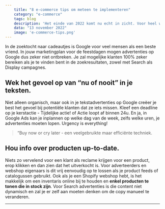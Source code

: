 ```yaml
---
    title: "8 e-commerce tips om meteen te implementeren"
    category: "e-commerce"
    tags: blog
    description: 'Het einde van 2022 komt nu echt in zicht. Voor heel wat webshopeigenaars zijn de feestdagen uiteraard een drukke en uiterst belangrijke periode. Heb jij je kerst- of eindejaarscampagne al grotendeels uitgewerkt, of ben je volop bezig je ideeën in campagnes om te zetten? Dan is dit de laatste kans om die nog te finetunen. Wedden dat je deze online marketing-trucjes nog niet allemaal kende?'
    data: "13 november 2022"
    image: 'e-commerce-tips.png'
---
```

In de zoektocht naar cadeautjes is Google voor veel mensen als een beste vriend. In jouw marketingplan voor de feestdagen mogen advertenties op Google dus zeker niet ontbreken. Je zal mogelijke klanten 100% zeker bereiken als je te vinden bent in de zoekresultaten, zowel met Search als Display campagnes.

## Wek het gevoel op van “nu of nooit” in je teksten.
Niet alleen organisch, maar ook in je tekstadvertenties op Google creëer je best het gevoel bij potentiële klanten dat ze iets missen. Kleef een deadline op je kerstactie - Tijdelijke actie! of Actie loopt af binnen 24u. En ja, in Google Ads kan je inplannen op welke dag van de week, zelfs welke uren, je advertenties moeten lopen. Urgency is everything!

> “Buy now or cry later - een veelgebruikte maar efficiënte techniek.

## Hou info over producten up-to-date.
Niets zo vervelend voor een klant als reclame krijgen voor een product, erop klikken en dan zien dat het uitverkocht is. Voor adverteerders en webshop eigenaars is dit vrij eenvoudig op te lossen als je product feeds of catalogussen gebruikt. Ook als je een Shopify webshop hebt, is het makkelijk om een inventaris online bij te houden en **enkel producten te tonen die in stock zijn**. Voor Search advertenties is die content niet dynamisch en zal je er zelf aan moeten denken om de copy manueel te veranderen.

---